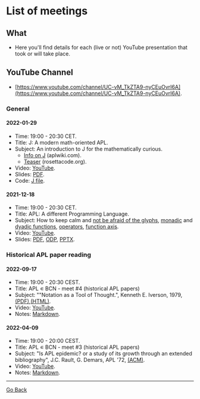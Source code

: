 # List of meetings

## What
- Here you'll find details for each (live or not) YouTube presentation that took or will take place.

## YouTube Channel
- [https://www.youtube.com/channel/UC-vM_TkZTA9-nyCEuOvrI6A](https://www.youtube.com/channel/UC-vM_TkZTA9-nyCEuOvrI6A).

### General

#### 2022-01-29
- Time: 19:00 - 20:30 CET.
- Title: J: A modern math-oriented APL.
- Subject: An introduction to J for the mathematically curious. 
   - [Info on J](https://aplwiki.com/wiki/J) (aplwiki.com).
   - [Teaser](https://rosettacode.org/wiki/Archimedean_spiral#J) (rosettacode.org).
- Video: [YouTube](https://youtu.be/74dP7VLMftU).
- Slides: [PDF](https://github.com/mlliarm/apl-in-bcn/blob/6018b1f7d3a653797ea71362a078f7c81764c7d8/slides/2022-01-29/J_%20A%20modern%20math-oriented%20APL.pdf).
- Code: [J file](https://github.com/mlliarm/apl-in-bcn/blob/6018b1f7d3a653797ea71362a078f7c81764c7d8/code/2022-01-29/apl_in_bcn_no2.ijs).

#### 2021-12-18
- Time: 19:00 - 20:30 CET.
- Title: APL: A different Programming Language.
- Subject: How to keep calm and [not be afraid of the glyphs](https://www.youtube.com/watch?v=7snnRaC4t5c), [monadic](https://aplwiki.com/wiki/Monadic_function) and [dyadic functions](https://aplwiki.com/wiki/Dyadic_function), [operators](https://aplwiki.com/wiki/Operator), [function axis](https://aplwiki.com/wiki/Function_axis).
- Video: [YouTube](https://www.youtube.com/watch?v=Aq_gUA4ta_Y).
- Slides: [PDF](https://github.com/mlliarm/apl-in-bcn/blob/aa4e6e1898b2f482a657af6fed737e65b6a25b5f/slides/2021-12-18/APL_%20A%20different%20Programming%20Language.pdf), [ODP](https://github.com/mlliarm/apl-in-bcn/blob/aa4e6e1898b2f482a657af6fed737e65b6a25b5f/slides/2021-12-18/APL_%20A%20different%20Programming%20Language.odp), [PPTX](https://github.com/mlliarm/apl-in-bcn/blob/aa4e6e1898b2f482a657af6fed737e65b6a25b5f/slides/2021-12-18/APL_%20A%20different%20Programming%20Language.pptx).

###  Historical APL paper reading

#### 2022-09-17
- Time: 19:00 - 20:30 CEST.
- Title: APL ∊ BCN - meet #4 (historical APL papers)
- Subject: ""Notation as a Tool of Thought.", Kenneth E. Iverson, 1979, [(PDF)](https://dl.acm.org/doi/pdf/10.1145/358896.358899),[(HTML)](https://www.jsoftware.com/papers/tot.htm).	 
- Video: [YouTube](https://www.youtube.com/watch?v=XvHqqQdn6SA).
- Notes: [Markdown](https://github.com/mlliarm/apl-in-bcn/blob/main/slides/2022-09-17/meet4_notes.markdown).

#### 2022-04-09
- Time: 19:00 - 20:00 CEST.
- Title: APL ∊ BCN - meet #3 (historical APL papers)
- Subject: "Is APL epidemic? or a study of its growth through an extended bibliography", J.C. Rault, G. Demars, APL '72, [(ACM)](https://dl.acm.org/doi/10.1145/800011.808106).	 
- Video: [YouTube](https://youtu.be/3TcaVX4Pl9s).
- Notes: [Markdown](https://github.com/mlliarm/apl-in-bcn/blob/main/slides/2022-04-09/meet3_notes.markdown).

---
[Go Back](https://mlliarm.github.io/apl-in-bcn/)
